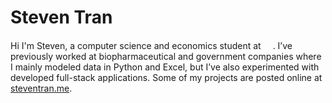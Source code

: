 <h1>Steven Tran</h1>

Hi I'm Steven, a computer science and economics student at <img src="https://upload.wikimedia.org/wikipedia/commons/f/f5/Boston_University_seal.svg" height="15px"></img>. 
I’ve previously worked at biopharmaceutical and government companies where I mainly modeled data in Python and Excel, but I’ve also experimented with developed full-stack applications. 
Some of my projects are posted online at <a href="https://steventran.me/" target="_blank">steventran.me</a>.
